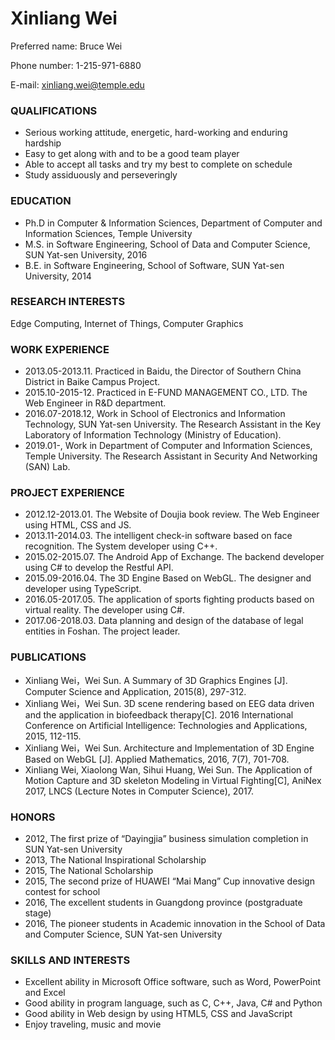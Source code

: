 # Xinliang Wei

Preferred name: Bruce Wei

Phone number: 1-215-971-6880

E-mail: xinliang.wei@temple.edu

### QUALIFICATIONS

- Serious working attitude, energetic, hard-working and enduring hardship
- Easy to get along with and to be a good team player
- Able to accept all tasks and try my best to complete on schedule
- Study assiduously and perseveringly

### EDUCATION

- Ph.D in Computer & Information Sciences, Department of Computer and Information Sciences, Temple University
- M.S. in Software Engineering, School of Data and Computer Science, SUN Yat-sen University, 2016
- B.E. in Software Engineering, School of Software, SUN Yat-sen University, 2014

### RESEARCH INTERESTS

Edge Computing, Internet of Things, Computer Graphics

### WORK EXPERIENCE

- 2013.05-2013.11. Practiced in Baidu, the Director of Southern China District in Baike Campus Project.
- 2015.10-2015-12. Practiced in E-FUND MANAGEMENT CO., LTD. The Web Engineer in R&D department.
- 2016.07-2018.12, Work in School of Electronics and Information Technology, SUN Yat-sen University. The Research Assistant in the Key Laboratory of Information Technology (Ministry of Education).
- 2019.01-, Work in Department of Computer and Information Sciences, Temple University. The Research Assistant in Security And Networking (SAN) Lab.

### PROJECT EXPERIENCE

- 2012.12-2013.01. The Website of Doujia book review. The Web Engineer using HTML, CSS and JS.
- 2013.11-2014.03. The intelligent check-in software based on face recognition. The System developer using C++.
- 2015.02-2015.07. The Android App of Exchange. The backend developer using C# to develop the Restful API.
- 2015.09-2016.04. The 3D Engine Based on WebGL. The designer and developer using TypeScript.
- 2016.05-2017.05. The application of sports fighting products based on virtual reality. The developer using C#.
- 2017.06-2018.03. Data planning and design of the database of legal entities in Foshan. The project leader.

### PUBLICATIONS

- Xinliang Wei，Wei Sun. A Summary of 3D Graphics Engines [J]. Computer Science and Application, 2015(8), 297-312.
- Xinliang Wei，Wei Sun. 3D scene rendering based on EEG data driven and the application in biofeedback therapy[C]. 2016 International Conference on Artificial Intelligence: Technologies and Applications, 2015, 112-115.
- Xinliang Wei，Wei Sun. Architecture and Implementation of 3D Engine Based on WebGL [J]. Applied Mathematics, 2016, 7(7), 701-708.
- Xinliang Wei, Xiaolong Wan, Sihui Huang, Wei Sun. The Application of Motion Capture and 3D skeleton Modeling in Virtual Fighting[C], AniNex 2017, LNCS (Lecture Notes in Computer Science), 2017.

### HONORS

- 2012, The first prize of “Dayingjia” business simulation completion in SUN Yat-sen University
- 2013, The National Inspirational Scholarship
- 2015, The National Scholarship
- 2015, The second prize of HUAWEI “Mai Mang” Cup innovative design contest for school
- 2016, The excellent students in Guangdong province (postgraduate stage)
- 2016, The pioneer students in Academic innovation in the School of Data and Computer Science, SUN Yat-sen University

### SKILLS AND INTERESTS
- Excellent ability in Microsoft Office software, such as Word, PowerPoint and Excel
- Good ability in program language, such as C, C++, Java, C# and Python
- Good ability in Web design by using HTML5, CSS and JavaScript
- Enjoy traveling, music and movie
